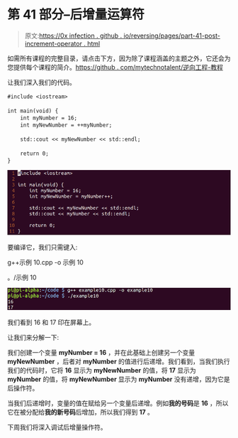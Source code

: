 # 第 41 部分–后增量运算符

> 原文:[https://0x infection . github . io/reversing/pages/part-41-post-increment-operator . html](https://0xinfection.github.io/reversing/pages/part-41-post-increment-operator.html)

如需所有课程的完整目录，请点击下方，因为除了课程涵盖的主题之外，它还会为您提供每个课程的简介。[https://github . com/mytechnotalent/逆向工程-教程](https://github.com/mytechnotalent/Reverse-Engineering-Tutorial)

让我们深入我们的代码。

```
#include <iostream>

int main(void) {
    int myNumber = 16;
    int myNewNumber = ++myNumber;

    std::cout << myNewNumber << std::endl;

    return 0;
}

```

![](img/838ada839604aa1cf8cd48335a876f58.png)

要编译它，我们只需键入:

g++示例 10.cpp -o 示例 10

。/示例 10

![](img/69f751e7f4ca8d3deb202ed3407f31e3.png)

我们看到 16 和 17 印在屏幕上。

让我们来分解一下:

我们创建一个变量 **myNumber = 16** ，并在此基础上创建另一个变量 **myNewNumber** ，后者对 **myNumber** 的值进行后递增。我们看到，当我们执行我们的代码时，它将 **16** 显示为 **myNewNumber** 的值，将 **17** 显示为 **myNumber** 的值，将 **myNewNumber** 显示为 **myNumber** 没有递增，因为它是后操作符。

当我们后递增时，变量的值在赋给另一个变量后递增。例如**我的号码**是 **16** ，所以它在被分配给**我的新号码**后增加，所以我们得到 **17** 。

下周我们将深入调试后增量操作符。